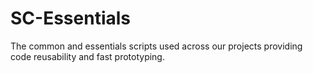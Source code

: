 # SC-Essentials
The common and essentials scripts used across our projects providing code reusability and fast prototyping.
